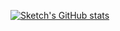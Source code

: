 [![Sketch's GitHub stats](https://github-readme-stats.vercel.app/api?username=SketchMaster2001&theme=radical&show_icons=true)](https://github.com/anuraghazra/github-readme-stats)
